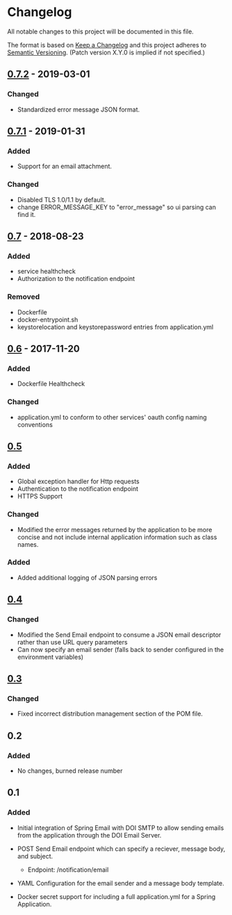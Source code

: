# Changelog
All notable changes to this project will be documented in this file.

The format is based on [Keep a Changelog](http://keepachangelog.com/en/1.0.0/)
and this project adheres to [Semantic Versioning](http://semver.org/spec/v2.0.0.html). (Patch version X.Y.0 is implied if not specified.)

## [0.7.2] - 2019-03-01
### Changed
- Standardized error message JSON format. 

## [0.7.1] - 2019-01-31
### Added
- Support for an email attachment.
 
### Changed
- Disabled TLS 1.0/1.1 by default. 
- change ERROR_MESSAGE_KEY to "error_message" so ui parsing can find it. 

## [0.7] - 2018-08-23
### Added
- service healthcheck
- Authorization to the notification endpoint

### Removed
- Dockerfile
- docker-entrypoint.sh
- keystorelocation and keystorepassword entries from application.yml

## [0.6] - 2017-11-20
### Added
- Dockerfile Healthcheck

### Changed
- application.yml to conform to other services' oauth config naming conventions

## [0.5]
### Added
- Global exception handler for Http requests 
- Authentication to the notification endpoint
- HTTPS Support

### Changed
- Modified the error messages returned by the application to be more concise and not include internal application information such as class names.

### Added
- Added additional logging of JSON parsing errors

## [0.4]
### Changed
- Modified the Send Email endpoint to consume a JSON email descriptor rather than use URL query parameters
- Can now specify an email sender (falls back to sender configured in the environment variables)

## [0.3]
### Changed
- Fixed incorrect distribution management section of the POM file.

## 0.2
### Added
- No changes, burned release number

## 0.1
### Added
- Initial integration of Spring Email with DOI SMTP to allow sending emails from the application through the DOI Email Server.

- POST Send Email endpoint which can specify a reciever, message body, and subject.
    - Endpoint: /notification/email

- YAML Configuration for the email sender and a message body template.

- Docker secret support for including a full application.yml for a Spring Application.

[Unreleased]: https://github.com/USGS-CIDA/MLR-Notification-Service/compare/mlrNotification-0.7.2...master
[0.7.2]: https://github.com/USGS-CIDA/MLR-Notification-Service/compare/mlrNotification-0.7.1...mlrNotification-0.7.2
[0.7.1]: https://github.com/USGS-CIDA/MLR-Notification-Service/compare/mlrNotification-0.7...mlrNotification-0.7.1
[0.7]: https://github.com/USGS-CIDA/MLR-Notification-Service/compare/mlrNotification-0.6...mlrNotification-0.7
[0.6]: https://github.com/USGS-CIDA/MLR-Notification-Service/compare/mlrNotification-0.5...mlrNotification-0.6
[0.5]: https://github.com/USGS-CIDA/MLR-Notification-Service/compare/mlrNotification-0.4...mlrNotification-0.5
[0.4]: https://github.com/USGS-CIDA/MLR-Notification-Service/compare/mlrNotification-0.3...mlrNotification-0.4
[0.3]: https://github.com/USGS-CIDA/MLR-Notification-Service/compare/mlrNotification-0.1...mlrNotification-0.3
 
